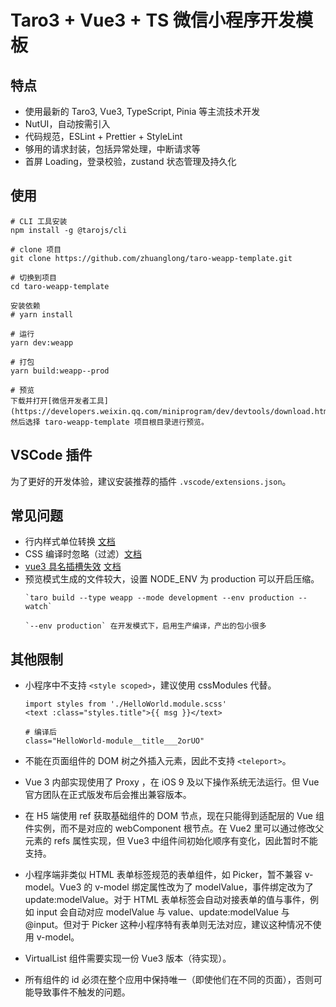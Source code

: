 # Taro3 + Vue3 + TS 微信小程序开发模板

## 特点

- 使用最新的 Taro3, Vue3, TypeScript, Pinia 等主流技术开发
- NutUI，自动按需引入
- 代码规范，ESLint + Prettier + StyleLint
- 够用的请求封装，包括异常处理，中断请求等
- 首屏 Loading，登录校验，zustand 状态管理及持久化

## 使用

```
# CLI 工具安装
npm install -g @tarojs/cli

# clone 项目
git clone https://github.com/zhuanglong/taro-weapp-template.git

# 切换到项目
cd taro-weapp-template

安装依赖
# yarn install

# 运行
yarn dev:weapp

# 打包
yarn build:weapp--prod

# 预览
下载并打开[微信开发者工具](https://developers.weixin.qq.com/miniprogram/dev/devtools/download.html)，然后选择 taro-weapp-template 项目根目录进行预览。
```

## VSCode 插件

为了更好的开发体验，建议安装推荐的插件 `.vscode/extensions.json`。

## 常见问题

- 行内样式单位转换 [文档](https://taro-docs.jd.com/docs/size#api)
- CSS 编译时忽略（过滤）[文档](https://taro-docs.jd.com/docs/size#css-%E7%BC%96%E8%AF%91%E6%97%B6%E5%BF%BD%E7%95%A5%E8%BF%87%E6%BB%A4)
- [vue3 具名插槽失效](https://github.com/NervJS/taro/issues/8104) [文档](https://taro-docs.jd.com/docs/hybrid/#%E4%BD%BF%E7%94%A8-slot)
- 预览模式生成的文件较大，设置 NODE_ENV 为 production 可以开启压缩。
  ```
  `taro build --type weapp --mode development --env production --watch`

  `--env production` 在开发模式下，启用生产编译，产出的包小很多
  ```

## 其他限制

- 小程序中不支持 `<style scoped>`，建议使用 cssModules 代替。

  ```
  import styles from './HelloWorld.module.scss'
  <text :class="styles.title">{{ msg }}</text>
  
  # 编译后
  class="HelloWorld-module__title___2orUO"
  ```

- 不能在页面组件的 DOM 树之外插入元素，因此不支持 `<teleport>`。

- Vue 3 内部实现使用了 Proxy ，在 iOS 9 及以下操作系统无法运行。但 Vue 官方团队在正式版发布后会推出兼容版本。

- 在 H5 端使用 ref 获取基础组件的 DOM 节点，现在只能得到适配层的 Vue 组件实例，而不是对应的 webComponent 根节点。在 Vue2 里可以通过修改父元素的 refs 属性实现，但 Vue3 中组件间初始化顺序有变化，因此暂时不能支持。

- 小程序端非类似 HTML 表单标签规范的表单组件，如 Picker，暂不兼容 v-model。Vue3 的 v-model 绑定属性改为了 modelValue，事件绑定改为了 update:modelValue。对于 HTML 表单标签会自动对接表单的值与事件，例如 input 会自动对应 modelValue 与 value、update:modelValue 与 @input。但对于 Picker 这种小程序特有表单则无法对应，建议这种情况不使用 v-model。

- VirtualList 组件需要实现一份 Vue3 版本（待实现）。

- 所有组件的 id 必须在整个应用中保持唯一（即使他们在不同的页面），否则可能导致事件不触发的问题。

